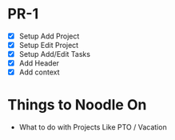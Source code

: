 # PR-1

- [x] Setup Add Project
- [x] Setup Edit Project
- [x] Setup Add/Edit Tasks
- [x] Add Header
- [x] Add context

# Things to Noodle On

- What to do with Projects Like PTO / Vacation